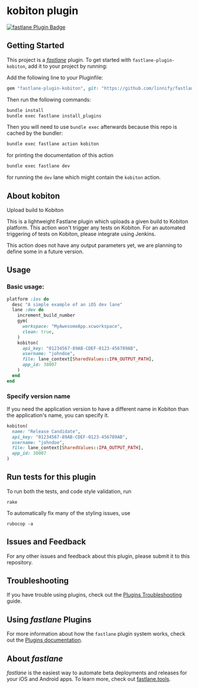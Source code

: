 # kobiton plugin

[![fastlane Plugin Badge](https://rawcdn.githack.com/fastlane/fastlane/master/fastlane/assets/plugin-badge.svg)](https://rubygems.org/gems/fastlane-plugin-kobiton)

## Getting Started

This project is a [_fastlane_](https://github.com/fastlane/fastlane) plugin. To get started with `fastlane-plugin-kobiton`, add it to your project by running:

Add the following line to your Pluginfile:

```ruby
gem "fastlane-plugin-kobiton", git: "https://github.com/linnify/fastlane-plugin-kobiton.git"
```

Then run the following commands:

```bash
bundle install
bundle exec fastlane install_plugins
```

Then you will need to use `bundle exec` afterwards because this repo is cached by the bundler:

```bash
bundle exec fastlane action kobiton
```

for printing the documentation of this action

```bash
bundle exec fastlane dev
```

for running the `dev` lane which might contain the `kobiton` action.

## About kobiton

Upload build to Kobiton

This is a lightweight Fastlane plugin which uploads a given build to Kobiton platform. This action won't trigger any tests on Kobiton. For an automated triggering of tests on Kobiton, please integrate using Jenkins.

This action does not have any output parameters yet, we are planning to define some in a future version.

## Usage

### Basic usage:

```ruby
platform :ios do
  desc "A simple example of an iOS dev lane"
  lane :dev do
    increment_build_number
    gym(
      workspace: "MyAwesomeApp.xcworkspace",
      clean: true,
    )
    kobiton(
      api_key: "01234567-89AB-CDEF-0123-456789AB",
      username: "johndoe",
      file: lane_context[SharedValues::IPA_OUTPUT_PATH],
      app_id: 38007
    )
  end
end
```

### Specify version name
If you need the application version to have a different name in Kobiton than the application's name, you can specify it.
```ruby
kobiton(
  name: "Release Candidate",
  api_key: "01234567-89AB-CDEF-0123-456789AB",
  username: "johndoe",
  file: lane_context[SharedValues::IPA_OUTPUT_PATH],
  app_id: 38007
)
```


## Run tests for this plugin

To run both the tests, and code style validation, run

```
rake
```

To automatically fix many of the styling issues, use
```
rubocop -a
```

## Issues and Feedback

For any other issues and feedback about this plugin, please submit it to this repository.

## Troubleshooting

If you have trouble using plugins, check out the [Plugins Troubleshooting](https://docs.fastlane.tools/plugins/plugins-troubleshooting/) guide.

## Using _fastlane_ Plugins

For more information about how the `fastlane` plugin system works, check out the [Plugins documentation](https://docs.fastlane.tools/plugins/create-plugin/).

## About _fastlane_

_fastlane_ is the easiest way to automate beta deployments and releases for your iOS and Android apps. To learn more, check out [fastlane.tools](https://fastlane.tools).
